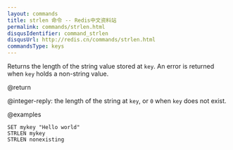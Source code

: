 ```yaml
---
layout: commands
title: strlen 命令 -- Redis中文资料站
permalink: commands/strlen.html
disqusIdentifier: command_strlen
disqusUrl: http://redis.cn/commands/strlen.html
commandsType: keys
---
```


Returns the length of the string value stored at `key`.
An error is returned when `key` holds a non-string value.

@return

@integer-reply: the length of the string at `key`, or `0` when `key` does not
exist.

@examples

```cli
SET mykey "Hello world"
STRLEN mykey
STRLEN nonexisting
```
